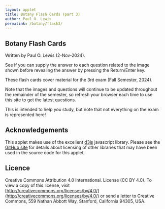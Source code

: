 ```yaml
---
layout: applet
title: Botany Flash Cards (part 3)
author: Paul O. Lewis
permalink: /botany/flash3/
---
```

## Botany Flash Cards
Written by Paul O. Lewis (2-Nov-2024). 

See if you can supply the answer to each question related to the image shown before revealing the answer by pressing the Return/Enter key.

These flash cards cover material for the 3rd exam (Fall Semester, 2024).

Note that the images and questions will continue to be updated throughout the remainder of the semester, so refresh your browser each time to use this site to get the latest questions.

This is intended to help you study, but note that not everything on the exam is represented here!

<div id="details"></div>
<script type="text/javascript">
        var already_seen = [];
        for (var i in cards) {
            already_seen.push(i);
            }

        // Number of columns and column width
        var ncols = 1;
        var cell_width  = 300;

        // Number of rows and row height
        var nrows = 1;
        var cell_height = 300;

        // Spacer prividing space for attribution above image
        var top_spacer  = 10;

        // Spacer prividing space for questions and answers below image
        var bottom_spacer  = 50;

        // Font size for queations and answers
        var font_size = 18;

        // Font size for attribution
        var attr_font_size = 8;

        // Dimensions of svg object
        var w = cell_width*ncols;
        var h = (cell_height + bottom_spacer)*nrows;

        var row = 0;
        var col = 0;
        for (i in cards) {
            var x = cell_width*col;
            var y = (cell_height + bottom_spacer)*row;
            cards[i]['x'] = x;
            cards[i]['y'] = y;
            cards[i]['w'] = cell_width;
            cards[i]['h'] = cell_height;
            cards[i]['index'] = i;
        }

        var color = d3.scaleOrdinal()
            .range(d3.schemeCategory20);

        var which = 0;
        var reveal = false;

        var details_div = d3.select("div#details")
            .attr("class", "detailsbox");

        // Listen and react to keystrokes
        d3.select("body")
            .on("keydown", keyDown);

        function keyDown() {
            if (reveal) {
                // Show the answer for the current selection
                answer_grid.select("text.answer-"+which).style("visibility", "visible");
                reveal = false;
                console.log("revealing answer: which = " + which);
                }
            else {
                // Hide current selection
                rect_grid.select("rect.card-"+which).style("visibility", "hidden");
                attribution_grid.select("text.attribution-"+which).style("visibility", "hidden");
                image_grid.select("image.image-"+which).style("visibility", "hidden");
                question_grid.select("text.question-"+which).style("visibility", "hidden");
                answer_grid.select("text.answer-"+which).style("visibility", "hidden");

                // Choose a new random card to display (no repeats until all seen)
                if (already_seen.length == 1) {
                    which = already_seen[0];
                    already_seen.length = 0;
                    for (let i in cards) {
                        already_seen.push(i);
                    }
                }
                else {
                    let k = Math.floor(already_seen.length*Math.random());
                    which = already_seen[k];
                    already_seen.splice(k,1);
                }

                // Display the new card image and question but hide the answer
                rect_grid.select("rect.card-"+which).style("visibility", "visible");
                attribution_grid.select("text.attribution-"+which).style("visibility", "visible");
                image_grid.select("image.image-"+which).style("visibility", "visible");
                question_grid.select("text.question-"+which).style("visibility", "visible");
                answer_grid.select("text.answer-"+which).style("visibility", "hidden");
                reveal = true;
                console.log("showing new card: which = " + which);
                }
        }

        // Create SVG element
        var svg = details_div
            .append("svg")
            .attr("width", w)
            .attr("height", h);
            
        // Use filled rect to delimit plot area for debugging
        svg.append("rect")
            .attr("x", 0)
            .attr("y", 0)
            .attr("width", w)
            .attr("height", h)
            .attr("fill", "lavender");            

        // Create rects representing cards
        var rect_grid = svg.append("g");
        rect_grid.selectAll("rect")
            .data(cards)
            .enter()
            .append("rect")
            .attr("class", function(d) {return "card-"+d['index'];})
            .attr("x", function(d) {return d['x'];})
            .attr("y", function(d) {return d['y'];})
            .attr("width", function(d) {return d['w'];})
            .attr("height", function(d) {return d['h'];})
            .attr("fill", "none")
            .attr("stroke", "none")
            .attr("stroke-width", 1)
            .style("visibility", "hidden");

        // Create image elements
        var image_grid = svg.append("g");
        image_grid.selectAll("image")
            .data(cards)
            .enter()
            .append("image")
            .attr("class", function(d) {return "image-"+d['index'];})
            .attr("xlink:href", function(d) {return "img/" + d['filename'];})
            .attr("x", function(d) {return d['x'];})
            .attr("y", function(d) {return d['y'];})
            .attr("width", function(d) {return d['w'];})
            .attr("height", function(d) {return d['h'];})
            .style("visibility", "hidden");

        // Create text elements showing image attribution
        var attribution_grid = svg.append("g");
        attribution_grid.selectAll("text")
            .data(cards)
            .enter()
            .append("text")
            .attr("class", function(d) {return "attribution-"+d['index'];})
            .attr("x", "0")
            .attr("y", function(d) {return d['y'] + top_spacer;})
            .style("fill", function(d) {return d['attrcolor'];})
            .attr("font-family", "Verdana")
            .attr("font-size", attr_font_size.toFixed(0))
            .html(function(d) {return d['attribution'];})
            .style("visibility", "hidden");

        // Create text elements showing questions
        var question_grid = svg.append("g");
        question_grid.selectAll("text")
            .data(cards)
            .enter()
            .append("text")
            .attr("class", function(d) {return "question-"+d['index'];})
            .attr("x", "0")
            .attr("y", function(d) {return d['y'] + cell_height + 18;})
            .attr("font-family", "Verdana")
            .attr("font-size", font_size.toFixed(0))
            .text(function(d) {return d['question'];})
            .style("visibility", "hidden");

        // Create text elements showing answers
        var answer_grid = svg.append("g");
        answer_grid.selectAll("text")
            .data(cards)
            .enter()
            .append("text")
            .attr("class", function(d) {return "answer-"+d['index'];})
            .attr("x", "0")
            .attr("y", function(d) {return d['y'] + cell_height + 38;})
            .attr("font-family", "Verdana")
            .attr("font-size", font_size.toFixed(0))
            .text(function(d) {return d['answer'];})
            .style("visibility", "hidden");

        // center attribution horizontally
        attribution_grid.selectAll("text")
            .attr("x", function(d) {
                var textw = this.getBBox().width;
                return d['x'] + (cell_width - textw)/2;
            });

        // center question horizontally
        question_grid.selectAll("text")
            .attr("x", function(d) {
                var textw = this.getBBox().width;
                return d['x'] + (cell_width - textw)/2;
            });

        // center answer horizontally
        answer_grid.selectAll("text")
            .attr("x", function(d) {
                var textw = this.getBBox().width;
                return d['x'] + (cell_width - textw)/2;
            });

        keyDown();
</script>

## Acknowledgements

This applet makes use of the excellent [d3js](https://d3js.org/) javascript library.
Please see the [GitHub site](https://github.com/plewis/plewis.github.io/tree/master/assets/js) for details about licensing of other libraries that may have been used in the source code for this applet.

## Licence

Creative Commons Attribution 4.0 International.
License (CC BY 4.0). To view a copy of this license, visit
[http://creativecommons.org/licenses/by/4.0/](http://creativecommons.org/licenses/by/4.0/) or send a letter to Creative Commons, 559
Nathan Abbott Way, Stanford, California 94305, USA.

